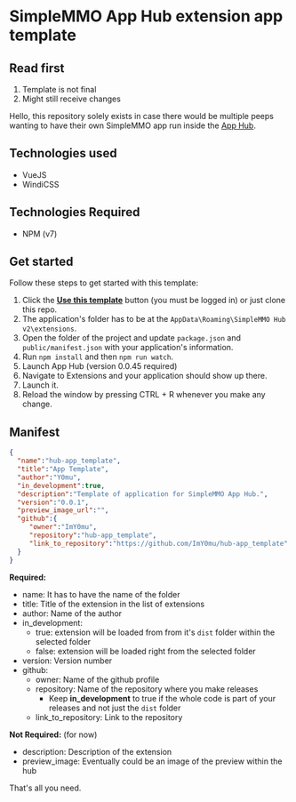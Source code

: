 # SimpleMMO App Hub extension app template

## Read first

1. Template is not final
2. Might still receive changes

Hello, this repository solely exists in case there would be multiple peeps wanting to have their own SimpleMMO app run inside the [App Hub](https://github.com/ImY0mu/SimpleMMO-Hub-Dist).

## Technologies used

- VueJS
- WindiCSS

## Technologies Required

- NPM (v7)
  
## Get started

Follow these steps to get started with this template:

1. Click the **[Use this template](https://github.com/ImY0mu/hub-app_template/generate)** button (you must be logged in) or just clone this repo.
2. The application's folder has to be at the `AppData\Roaming\SimpleMMO Hub v2\extensions`.
3. Open the folder of the project and update `package.json` and `public/manifest.json` with your application's information.
4. Run `npm install` and then `npm run watch`.
5. Launch App Hub (version 0.0.45 required)
6. Navigate to Extensions and your application should show up there.
7. Launch it.
8. Reload the window by pressing CTRL + R whenever you make any change.

## Manifest

```json
{
  "name":"hub-app_template", 
  "title":"App Template",
  "author":"Y0mu",
  "in_development":true,
  "description":"Template of application for SimpleMMO App Hub.",
  "version":"0.0.1",
  "preview_image_url":"",
  "github":{
     "owner":"ImY0mu",
     "repository":"hub-app_template",
     "link_to_repository":"https://github.com/ImY0mu/hub-app_template"
  }
}
```

**Required:**

- name: It has to have the name of the folder
- title: Title of the extension in the list of extensions
- author: Name of the author
- in_development:
  - true: extension will be loaded from from it's `dist` folder within the selected folder
  - false: extension will be loaded right from the selected folder
- version: Version number
- github:
  - owner: Name of the github profile
  - repository: Name of the repository where you make releases
    - Keep **in_development** to true if the whole code is part of your releases and not just the `dist` folder
  - link_to_repository: Link to the repository

**Not Required:** (for now)

- description: Description of the extension
- preview_image: Eventually could be an image of the preview within the hub

That's all you need.
